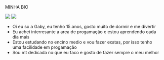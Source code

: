 MINHA BIO

![](https://img.shields.io/badge/Scratch-4D97FF?style=for-the-badge&logo=Scratch&logoColor=white)
![](https://img.shields.io/badge/JavaScript-323330?style=for-the-badge&logo=javascript&logoColor=F7DF1E)

 
 
 - Oi eu so a Gaby, eu tenho 15 anos, gosto muito de dormir e me divertir
 - Eu achei interresante a area de progamação e estou aprendendo cada dia mais 
 - Estou estudando no encino medio e vou fazer exatas, por isso tenho uma facilidade em progamação
 - Sou mt dedicada no que eu faco e gosto de fazer sempre o meu melhor
